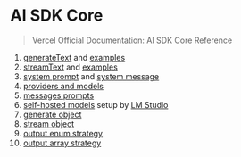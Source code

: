 # AI SDK Core

> Vercel Official Documentation: AI SDK Core Reference

1. [generateText](https://sdk.vercel.ai/docs/ai-sdk-core/generating-text#generatetext) and [examples](https://sdk.vercel.ai/docs/ai-sdk-core/generating-text#generatetext-1)
2. [streamText](https://sdk.vercel.ai/docs/ai-sdk-core/generating-text#streamtext) and [examples](https://sdk.vercel.ai/docs/ai-sdk-core/generating-text#streamtext-1)
3. [system prompt](https://sdk.vercel.ai/docs/foundations/prompts#system-prompts) and [system message](https://sdk.vercel.ai/docs/foundations/prompts#system-messages)
4. [providers and models](https://sdk.vercel.ai/docs/foundations/providers-and-models#providers-and-models)
5. [messages prompts](https://sdk.vercel.ai/docs/foundations/prompts#message-prompts)
6. [self-hosted models](https://sdk.vercel.ai/providers/openai-compatible-providers/lmstudio) setup by [LM Studio](https://lmstudio.ai/)
7. [generate object](https://sdk.vercel.ai/docs/ai-sdk-core/generating-structured-data#generate-object)
8. [stream object](https://sdk.vercel.ai/docs/ai-sdk-core/generating-structured-data#stream-object)
9. [output enum strategy](https://sdk.vercel.ai/docs/ai-sdk-core/generating-structured-data#enum)
10. [output array strategy](https://sdk.vercel.ai/docs/ai-sdk-core/generating-structured-data#array)